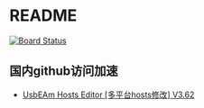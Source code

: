 # README

[![Board Status](https://dev.azure.com/xborant/09bffcfe-f4c7-45d4-b3c8-bd708c119aa3/ef6e91b5-5995-4085-a261-99b55e2ccf60/\_apis/work/boardbadge/eb4283f8-c7c2-4230-8326-55c90d2b0b9b)](https://dev.azure.com/xborant/09bffcfe-f4c7-45d4-b3c8-bd708c119aa3/\_boards/board/t/ef6e91b5-5995-4085-a261-99b55e2ccf60/Microsoft.RequirementCategory)

## 国内github访问加速

* [UsbEAm Hosts Editor \[多平台hosts修改\] V3.62](https://www.dogfight360.com/blog/475/)
